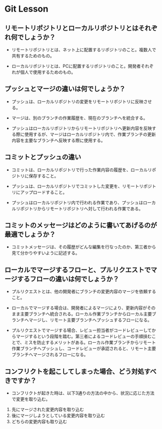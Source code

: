 # Git Lesson

## リモートリポジトリとローカルリポジトリとはそれぞれ何でしょうか？

- リモートリポジトリとは、ネット上に配置するリポジトリのこと。複数人で共有するためのもの。

- ローカルリポジトリとは、PCに配置するリポジトリのこと。開発者それぞれが個人で使用するためのもの。

## プッシュとマージの違いは何でしょうか？

- プッシュは、ローカルリポジトリの変更をリモートリポジトリに反映させる。

- マージは、別のブランチの作業履歴を、現在のブランチへを統合する。

- プッシュはローカルリポジトリからリモートリポジトリへ更新内容を反映する際に使用するが、マージはローカルリポジトリ内で、作業ブランチの更新内容を主要なブランチへ反映する際に使用する。

## コミットとプッシュの違い

- コミットは、ローカルリポジトリで行った作業内容の履歴を、ローカルリポジトリに保存すること。

- プッシュは、ローカルリポジトリでコミットした変更を、リモートリポジトリにアップロードすること。

- プッシュはローカルリポジトリ内で行われる作業であり、プッシュはローカルリポジトリからリモートリポジトリへ対して行われる作業である。

## コミットのメッセージはどのように書いてあげるのが最適でしょうか？

- コミットメッセージは、その履歴がどんな編集を行なったのか、第三者から見て分かりやすいように記述する。

## ローカルでマージするフローと、プルリクエストでマージするフローの違いは何でしょうか？

- プルリクエストとは、他の開発者にブランチの変更内容のマージを依頼すること。

- ローカルでマージする場合は、開発者によるマージにより、更新内容がそのまま主要ブランチへ統合される。ローカル作業ブランチからローカル主要ブランチへマージし、リモート主要ブランチへプッシュするフローになる。

- プルリクエストでマージする場合、レビュー担当者がコードレビューしてからマージするという段階を踏む。第三者によるコードレビューの手順挟むことで、ミスを防止するメリットがある。ローカル作業ブランチからリモート作業ブランチへプッシュし、コードレビューが承認されると、リモート主要ブランチへマージされるフローになる。

## コンフリクトを起こしてしまった場合、どう対処すべきですか？

 - コンフリクトが起きた時は、以下3通りの方法の中から、状況に応じた方法で変更を取り込む。

 1. 先にマージされた変更内容を取り込む
 2. 後にマージしようとしている変更内容を取り込む
 3. どちらの変更内容も取り込む